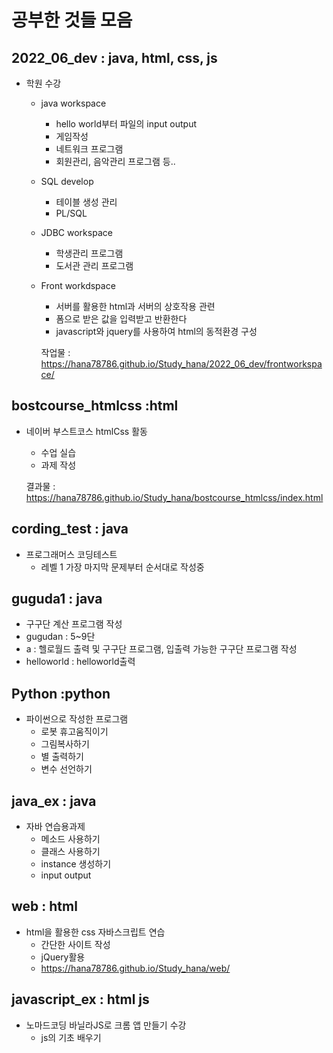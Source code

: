 # 공부한 것들 모음

## 2022_06_dev : java, html, css, js

- 학원 수강 
  - java workspace
    - hello world부터 파일의 input output
    - 게임작성
    - 네트워크 프로그램
    - 회원관리, 음악관리 프로그램 등..
  - SQL develop
    - 테이블 생성 관리
    - PL/SQL
  - JDBC workspace
    - 학생관리 프로그램
    - 도서관 관리 프로그램
  - Front workdspace
    - 서버를 활용한 html과 서버의 상호작용 관련
    - 폼으로 받은 값을 입력받고 반환한다
    - javascript와 jquery를 사용하여 html의 동적환경 구성
    
    작업물 : https://hana78786.github.io/Study_hana/2022_06_dev/frontworkspace/

## bostcourse_htmlcss :html

- 네이버 부스트코스 htmlCss 활동

  - 수업 실습
  - 과제 작성

  결과물 :   https://hana78786.github.io/Study_hana/bostcourse_htmlcss/index.html

## cording_test : java

- 프로그래머스 코딩테스트
  - 레벨 1 가장 마지막 문제부터 순서대로 작성중

## guguda1 : java

- 구구단 계산 프로그램 작성 
- gugudan : 5~9단
- a : 헬로월드 출력 및 구구단 프로그램, 입출력 가능한 구구단 프로그램 작성
- helloworld : helloworld출력

## Python :python

- 파이썬으로 작성한 프로그램
  - 로봇 휴고움직이기
  - 그림복사하기
  - 별 출력하기
  - 변수 선언하기



## java_ex : java

- 자바 연습용과제
  - 메소드 사용하기
  - 클래스 사용하기
  - instance 생성하기
  - input output

## web : html

- html을 활용한 css 자바스크립트 연습
  - 간단한 사이트 작성
  - jQuery활용
  - https://hana78786.github.io/Study_hana/web/
  
## javascript_ex : html js
 
 - 노마드코딩 바닐라JS로 크롬 앱 만들기 수강
    - js의 기초 배우기
